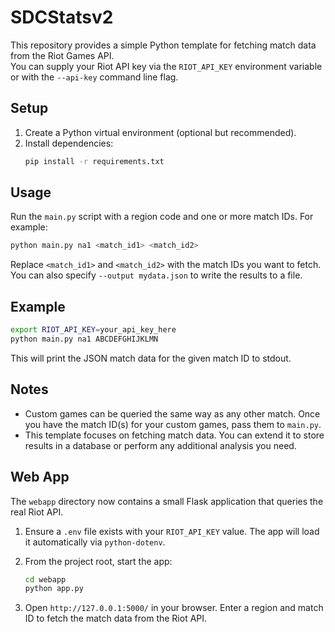 # SDCStatsv2

This repository provides a simple Python template for fetching match data from the Riot Games API.  
You can supply your Riot API key via the `RIOT_API_KEY` environment variable or with the `--api-key` command line flag.

## Setup

1. Create a Python virtual environment (optional but recommended).
2. Install dependencies:
   ```bash
   pip install -r requirements.txt
   ```

## Usage

Run the `main.py` script with a region code and one or more match IDs. For example:

```bash
python main.py na1 <match_id1> <match_id2>
```

Replace `<match_id1>` and `<match_id2>` with the match IDs you want to fetch. You can also specify `--output mydata.json` to write the results to a file.

## Example

```bash
export RIOT_API_KEY=your_api_key_here
python main.py na1 ABCDEFGHIJKLMN
```

This will print the JSON match data for the given match ID to stdout.

## Notes

- Custom games can be queried the same way as any other match. Once you have the match ID(s) for your custom games, pass them to `main.py`.
- This template focuses on fetching match data. You can extend it to store results in a database or perform any additional analysis you need.

## Web App

The `webapp` directory now contains a small Flask application that queries the
real Riot API.

1. Ensure a `.env` file exists with your `RIOT_API_KEY` value. The app will load
   it automatically via `python-dotenv`.

2. From the project root, start the app:

   ```bash
   cd webapp
   python app.py
   ```

3. Open `http://127.0.0.1:5000/` in your browser. Enter a region and match ID to
   fetch the match data from the Riot API.
